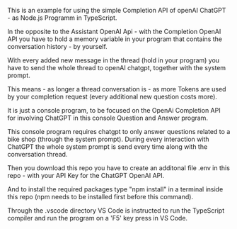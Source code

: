 This is an example for using the simple Completion API of openAI ChatGPT - as Node.js Programm in TypeScript.

In the opposite to the Assistant OpenAI Api - with the Completion OpenAI API you have to hold a memory variable in your program that contains the conversation history - by yourself.

With every added new message in the thread (hold in your program) you have to send the whole thread to openAI chatgpt, together with the system prompt.

This means - as longer a thread conversation is - as more Tokens are used by your completion request (every additional new question costs more).

It is just a console program, to be focused on the OpenAi Completion API for involving ChatGPT in this console Question and Answer program.

This console program requires chatgpt to only answer questions related to a bike shop (through the system prompt). During every interaction with ChatGPT the whole system prompt is send every time along with the conversation thread.

Then you download this repo you have to create an additonal file .env in this repo - with your API Key for the ChatGPT OpenAI API.

And to install the required packages type "npm install" in a terminal inside this repo (npm needs to be installed first before this command).

Through the .vscode directory VS Code is instructed to run the TypeScript compiler and run the program on a 'F5' key press in VS Code.